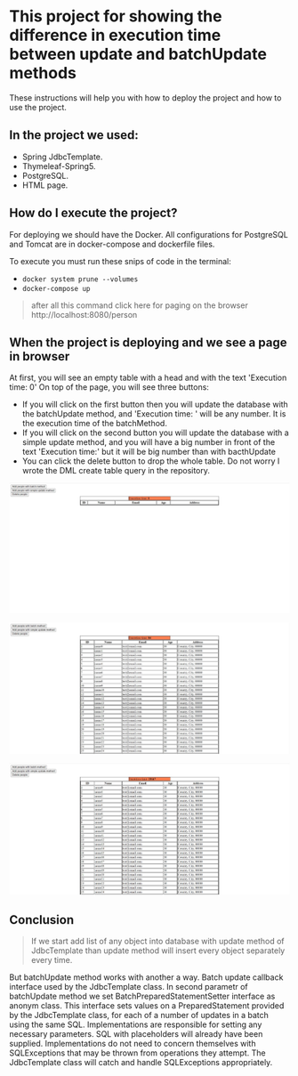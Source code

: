 # This project for showing the difference in execution time between update and batchUpdate methods
These instructions will help you with how to deploy the project and how to use the project.

## In the project we used:
- Spring JdbcTemplate.
- Thymeleaf-Spring5.
- PostgreSQL.
- HTML page. 

## How do I execute the project?
For deploying we should have the Docker. 
All configurations for PostgreSQL and Tomcat are in docker-compose and dockerfile files.

To execute you must run these snips of code in the terminal:
- `docker system prune --volumes`
- `docker-compose up`
 > after all this command click here for paging on the browser http://localhost:8080/person

## When the project is deploying and we see a page in browser
At first, you will see an empty table with a head and with the text 'Execution time: 0'
On top of the page, you will see three buttons:
- If you will click on the first button then you will update the database with the batchUpdate method, and 'Execution time: ' will be any number.
It is the execution time of the batchMethod.
- If you will click on the second button you will update the database with a simple update method, and you will have a big number 
in front of the text 'Execution time:' but it will be big number than with bacthUpdate
- You can click the delete button to drop the whole table. Do not worry I wrote the DML create table query in the repository.

![Start page](src/main/webapp/resources/images/startPage.jpg)

![When I clicked the batchUpdate and the result was 84 nanosecond](src/main/webapp/resources/images/withBatchUpdate.jpg)

![When I clicked the simple uddate method my result was 15647 nanosecond](src/main/webapp/resources/images/withSimpleUpdate.jpg)

## Conclusion 
> If we start add list of any object into database with update method of JdbcTemplate than update method will insert every object separately every time.

But batchUpdate method works with another a way. 
Batch update callback interface used by the JdbcTemplate class.
In second parametr of batchUpdate method we set BatchPreparedStatementSetter interface as anonym class.
This interface sets values on a PreparedStatement provided by the JdbcTemplate class, 
for each of a number of updates in a batch using the same SQL. 
Implementations are responsible for setting any necessary parameters. SQL with placeholders will already have been supplied.
Implementations do not need to concern themselves with SQLExceptions that may be thrown from operations they attempt. 
The JdbcTemplate class will catch and handle SQLExceptions appropriately.
